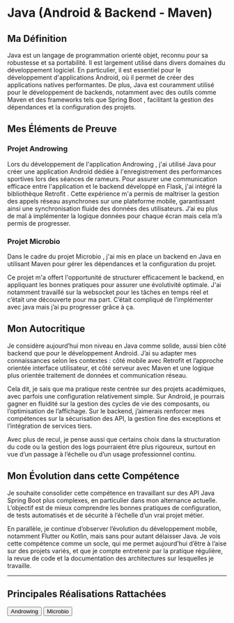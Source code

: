 # Java (Android & Backend - Maven)

## Ma Définition

 Java  est un langage de programmation orienté objet, reconnu pour sa robustesse et sa portabilité. Il est largement utilisé dans divers domaines du développement logiciel. En particulier, il est essentiel pour le développement d'applications Android, où il permet de créer des applications natives performantes. De plus, Java est couramment utilisé pour le développement de backends, notamment avec des outils comme  Maven  et des frameworks tels que  Spring Boot , facilitant la gestion des dépendances et la configuration des projets.

## Mes Éléments de Preuve

### Projet Androwing

Lors du développement de l'application  Androwing , j'ai utilisé Java pour créer une application Android dédiée à l'enregistrement des performances sportives lors des séances de  rameurs.
Pour assurer une communication efficace entre l'application et le backend développé en Flask, j'ai intégré la bibliothèque  Retrofit . Cette expérience m'a permis de maîtriser la gestion des appels réseau asynchrones sur une plateforme mobile, garantissant ainsi une synchronisation fluide des données des utilisateurs. J’ai eu plus de mal à implémenter la logique données pour chaque écran mais cela m’a permis de progresser.

### Projet Microbio

Dans le cadre du projet  Microbio , j'ai mis en place un backend en Java en utilisant  Maven  pour gérer les dépendances et la configuration du projet.

Ce projet m'a offert l'opportunité de structurer efficacement le backend, en appliquant les bonnes pratiques pour assurer une évolutivité optimale. J'ai notamment travaillé sur la websocket pour les tâches en temps réel et c’était une découverte pour ma part. C’était compliqué de l’implémenter avec java mais j’ai pu progresser grâce à ça.

## Mon Autocritique

Je considère aujourd’hui mon niveau en Java comme solide, aussi bien côté backend que pour le développement Android. J’ai su adapter mes connaissances selon les contextes : côté mobile avec Retrofit et l’approche orientée interface utilisateur, et côté serveur avec Maven et une logique plus orientée traitement de données et communication réseau.

Cela dit, je sais que ma pratique reste centrée sur des projets académiques, avec parfois une configuration relativement simple. Sur Android, je pourrais gagner en fluidité sur la gestion des cycles de vie des composants, ou l’optimisation de l’affichage. Sur le backend, j’aimerais renforcer mes compétences sur la sécurisation des API, la gestion fine des exceptions et l’intégration de services tiers.

Avec plus de recul, je pense aussi que certains choix dans la structuration du code ou la gestion des logs pourraient être plus rigoureux, surtout en vue d’un passage à l’échelle ou d’un usage professionnel continu.

## Mon Évolution dans cette Compétence

Je souhaite consolider cette compétence en travaillant sur des API Java Spring Boot plus complexes, en particulier dans mon alternance actuelle. L’objectif est de mieux comprendre les bonnes pratiques de configuration, de tests automatisés et de sécurité à l’échelle d’un vrai projet métier.

En parallèle, je continue d’observer l’évolution du développement mobile, notamment Flutter ou Kotlin, mais sans pour autant délaisser Java. Je vois cette compétence comme un socle, qui me permet aujourd’hui d’être à l’aise sur des projets variés, et que je compte entretenir par la pratique régulière, la revue de code et la documentation des architectures sur lesquelles je travaille.

---
## Principales Réalisations Rattachées

<script>
  import { Button } from 'flowbite-svelte';
</script>

<Button pill href="/projects/androwing" color="alternative">Androwing</Button>
<Button pill href="/projects/microbio" color="alternative">Microbio</Button>
